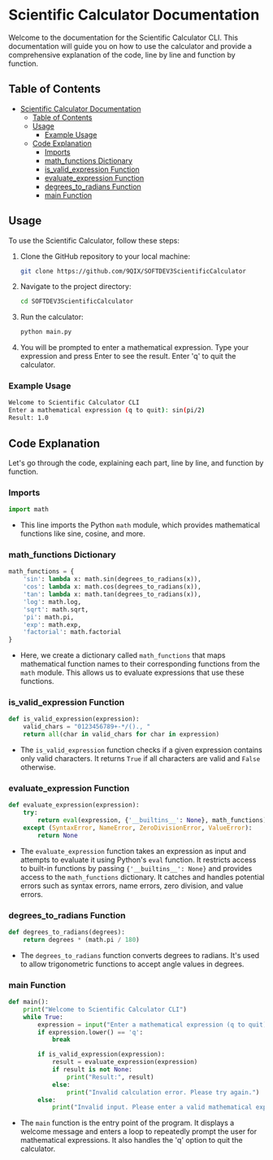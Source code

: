 # Scientific Calculator Documentation

Welcome to the documentation for the Scientific Calculator CLI. This documentation will guide you on how to use the calculator and provide a comprehensive explanation of the code, line by line and function by function.

## Table of Contents

- [Scientific Calculator Documentation](#scientific-calculator-documentation)
  - [Table of Contents](#table-of-contents)
  - [Usage](#usage)
    - [Example Usage](#example-usage)
  - [Code Explanation](#code-explanation)
    - [Imports](#imports)
    - [math_functions Dictionary](#math_functions-dictionary)
    - [is_valid_expression Function](#is_valid_expression-function)
    - [evaluate_expression Function](#evaluate_expression-function)
    - [degrees_to_radians Function](#degrees_to_radians-function)
    - [main Function](#main-function)

## Usage

To use the Scientific Calculator, follow these steps:

1. Clone the GitHub repository to your local machine:

   ```bash
   git clone https://github.com/9QIX/SOFTDEV3ScientificCalculator
   ```

2. Navigate to the project directory:

   ```bash
   cd SOFTDEV3ScientificCalculator
   ```

3. Run the calculator:

   ```bash
   python main.py
   ```

4. You will be prompted to enter a mathematical expression. Type your expression and press Enter to see the result. Enter 'q' to quit the calculator.

### Example Usage

```bash
Welcome to Scientific Calculator CLI
Enter a mathematical expression (q to quit): sin(pi/2)
Result: 1.0
```

## Code Explanation

Let's go through the code, explaining each part, line by line, and function by function.

### Imports

```python
import math
```

- This line imports the Python `math` module, which provides mathematical functions like sine, cosine, and more.

### math_functions Dictionary

```python
math_functions = {
    'sin': lambda x: math.sin(degrees_to_radians(x)),
    'cos': lambda x: math.cos(degrees_to_radians(x)),
    'tan': lambda x: math.tan(degrees_to_radians(x)),
    'log': math.log,
    'sqrt': math.sqrt,
    'pi': math.pi,
    'exp': math.exp,
    'factorial': math.factorial
}
```

- Here, we create a dictionary called `math_functions` that maps mathematical function names to their corresponding functions from the `math` module. This allows us to evaluate expressions that use these functions.

### is_valid_expression Function

```python
def is_valid_expression(expression):
    valid_chars = "0123456789+-*/()., "
    return all(char in valid_chars for char in expression)
```

- The `is_valid_expression` function checks if a given expression contains only valid characters. It returns `True` if all characters are valid and `False` otherwise.

### evaluate_expression Function

```python
def evaluate_expression(expression):
    try:
        return eval(expression, {'__builtins__': None}, math_functions)
    except (SyntaxError, NameError, ZeroDivisionError, ValueError):
        return None
```

- The `evaluate_expression` function takes an expression as input and attempts to evaluate it using Python's `eval` function. It restricts access to built-in functions by passing `{'__builtins__': None}` and provides access to the `math_functions` dictionary. It catches and handles potential errors such as syntax errors, name errors, zero division, and value errors.

### degrees_to_radians Function

```python
def degrees_to_radians(degrees):
    return degrees * (math.pi / 180)
```

- The `degrees_to_radians` function converts degrees to radians. It's used to allow trigonometric functions to accept angle values in degrees.

### main Function

```python
def main():
    print("Welcome to Scientific Calculator CLI")
    while True:
        expression = input("Enter a mathematical expression (q to quit): ")
        if expression.lower() == 'q':
            break

        if is_valid_expression(expression):
            result = evaluate_expression(expression)
            if result is not None:
                print("Result:", result)
            else:
                print("Invalid calculation error. Please try again.")
        else:
            print("Invalid input. Please enter a valid mathematical expression.")
```

- The `main` function is the entry point of the program. It displays a welcome message and enters a loop to repeatedly prompt the user for mathematical expressions. It also handles the 'q' option to quit the calculator.
